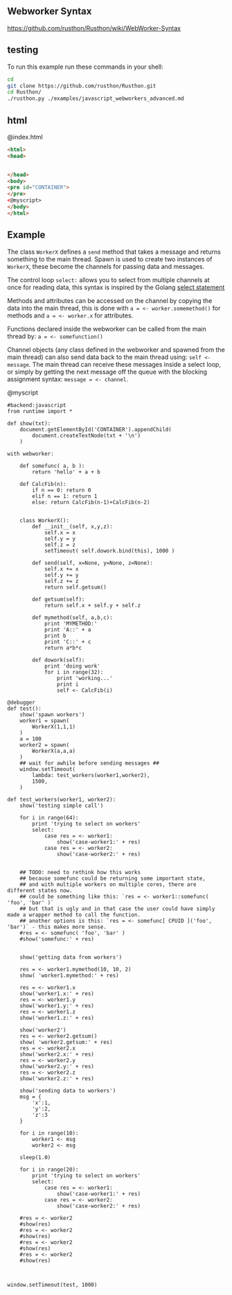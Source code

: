 Webworker Syntax
--------------------------

https://github.com/rusthon/Rusthon/wiki/WebWorker-Syntax

testing
-------

To run this example run these commands in your shell:

```bash
cd
git clone https://github.com/rusthon/Rusthon.git
cd Rusthon/
./rusthon.py ./examples/javascript_webworkers_advanced.md
```

html
----


@index.html
```html
<html>
<head>


</head>
<body>
<pre id="CONTAINER">
</pre>
<@myscript>
</body>
</html>
```

Example
--------------------------

The class `WorkerX` defines a `send` method that takes a message and returns something to the main thread.
Spawn is used to create two instances of `WorkerX`, these become the channels for passing data and messages.

The control loop `select:` allows you to select from multiple channels at once for reading data, 
this syntax is inspired by the Golang [select statement](http://golangtutorials.blogspot.com/2011/06/channels-in-go-range-and-select.html)

Methods and attributes can be accessed on the channel by copying the data into the main thread,
this is done with `a = <- worker.somemethod()` for methods and `a = <- worker.x` for attributes.

Functions declared inside the webworker can be called from the main thread by: `a = <- somefunction()`

Channel objects (any class defined in the webworker and spawned from the main thread) can also send data
back to the main thread using: `self <- message`.  The main thread can receive these messages inside a select loop,
or simply by getting the next message off the queue with the blocking assignment syntax: `message = <- channel`.

@myscript
```rusthon
#backend:javascript
from runtime import *

def show(txt):
	document.getElementById('CONTAINER').appendChild(
		document.createTextNode(txt + '\n')
	)

with webworker:

	def somefunc( a, b ):
		return 'hello' + a + b

	def CalcFib(n):
		if n == 0: return 0
		elif n == 1: return 1
		else: return CalcFib(n-1)+CalcFib(n-2)


	class WorkerX():
		def __init__(self, x,y,z):
			self.x = x
			self.y = y
			self.z = z
			setTimeout( self.dowork.bind(this), 1000 )

		def send(self, x=None, y=None, z=None):
			self.x += x
			self.y += y
			self.z += z
			return self.getsum()

		def getsum(self):
			return self.x + self.y + self.z

		def mymethod(self, a,b,c):
			print 'MYMETHOD:'
			print 'A::' + a
			print b
			print 'C::' + c
			return a*b*c

		def dowork(self):
			print 'doing work'
			for i in range(32):
				print 'working...'
				print i
				self <- CalcFib(i)

@debugger
def test():
	show('spawn workers')
	worker1 = spawn(
		WorkerX(1,1,1)
	)
	a = 100
	worker2 = spawn(
		WorkerX(a,a,a)
	)
	## wait for awhile before sending messages ##
	window.setTimeout(
		lambda: test_workers(worker1,worker2),
		1500,
	)

def test_workers(worker1, worker2):
	show('testing simple call')

	for i in range(64):
		print 'trying to select on workers'
		select:
			case res = <- worker1:
				show('case-worker1:' + res)
			case res = <- worker2:
				show('case-worker2:' + res)


	## TODO: need to rethink how this works
	## because somefunc could be returning some important state,
	## and with multiple workers on multiple cores, there are different states now.
	## could be something like this: `res = <- worker1::somefunc( 'foo', 'bar' )`
	## but that is ugly and in that case the user could have simply made a wrapper method to call the function.
	## another options is this: `res = <- somefunc[ CPUID ]('foo', 'bar')` - this makes more sense.
	#res = <- somefunc( 'foo', 'bar' )
	#show('somefunc:' + res)


	show('getting data from workers')

	res = <- worker1.mymethod(10, 10, 2)
	show( 'worker1.mymethod:' + res)

	res = <- worker1.x
	show('worker1.x:' + res)
	res = <- worker1.y
	show('worker1.y:' + res)
	res = <- worker1.z
	show('worker1.z:' + res)

	show('worker2')
	res = <- worker2.getsum()
	show( 'worker2.getsum:' + res)
	res = <- worker2.x
	show('worker2.x:' + res)
	res = <- worker2.y
	show('worker2.y:' + res)
	res = <- worker2.z
	show('worker2.z:' + res)

	show('sending data to workers')
	msg = {
		'x':1, 
		'y':2,
		'z':3
	}

	for i in range(10):
		worker1 <- msg
		worker2 <- msg

	sleep(1.0)

	for i in range(20):
		print 'trying to select on workers'
		select:
			case res = <- worker1:
				show('case-worker1:' + res)
			case res = <- worker2:
				show('case-worker2:' + res)

	#res = <- worker2
	#show(res)
	#res = <- worker2
	#show(res)
	#res = <- worker2
	#show(res)
	#res = <- worker2
	#show(res)



window.setTimeout(test, 1000)

```
